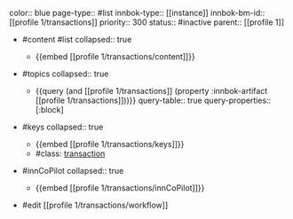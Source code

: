 color:: blue
page-type:: #list
innbok-type:: [[instance]]
innbok-bm-id:: [[profile 1/transactions]]
priority:: 300
status:: #inactive
parent:: [[profile 1]]

- #content #list
  collapsed:: true
	- {{embed [[profile 1/transactions/content]]}}
- #topics
   collapsed:: true
    - {{query (and [[profile 1/transactions]] (property :innbok-artifact [[profile 1/transactions]]))}}
      query-table:: true
      query-properties:: [:block]
- #keys
  collapsed:: true
	- {{embed [[profile 1/transactions/keys]]}}
	- #class: [transaction](https://go.innbok.com/#/page/innBoK%2Fclass%2Ftransaction)
- #innCoPilot
   collapsed:: true
	 - {{embed [[profile 1/transactions/innCoPilot]]}}

- #edit [[profile 1/transactions/workflow]]

